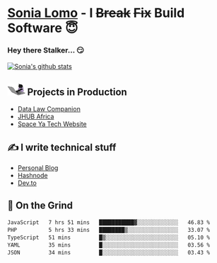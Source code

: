 # [Sonia Lomo](https://sonylomo.github.io/) - I ~~Break~~ ~~Fix~~ Build Software 😇
### Hey there Stalker... 😏 

<a href="https://github.com/sonylomo/github-readme-stats">
  <img align="center" src="https://media.giphy.com/media/lU05nFSW6Y2A/giphy.gif" alt="Sonia's github stats" />
</a>

## <img src="assets/devcat.gif" width="40"> Projects in Production
- [Data Law Companion](https://datalawcompanion.org/)
- [JHUB Africa](https://jhubafrica.com/)
- [Space Ya Tech Website](https://www.spaceyatech.com/)

## ✍️ I write technical stuff
- [Personal Blog](https://sonylomo-github-io.vercel.app/blog)
- [Hashnode](https://sonylomo.hashnode.dev/)
- [Dev.to](https://dev.to/sonylomo)

## 🤡 On the Grind
<!--START_SECTION:waka-->

```txt
JavaScript   7 hrs 51 mins   ███████████▓░░░░░░░░░░░░░   46.83 %
PHP          5 hrs 33 mins   ████████▒░░░░░░░░░░░░░░░░   33.07 %
TypeScript   51 mins         █▒░░░░░░░░░░░░░░░░░░░░░░░   05.10 %
YAML         35 mins         █░░░░░░░░░░░░░░░░░░░░░░░░   03.56 %
JSON         34 mins         █░░░░░░░░░░░░░░░░░░░░░░░░   03.43 %
```

<!--END_SECTION:waka-->
